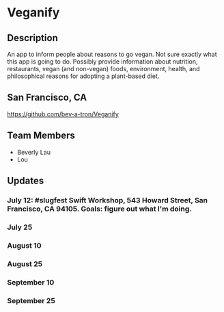 # Veganify

## Description

An app to inform people about reasons to go vegan.  Not sure exactly what this app is going to do.  Possibly provide information about nutrition, restaurants, vegan (and non-vegan) foods, environment, health, and philosophical reasons for adopting a plant-based diet.

## San Francisco, CA

<https://github.com/bev-a-tron/Veganify>

## Team Members

- Beverly Lau 
- Lou

## Updates

### July 12: #slugfest Swift Workshop, 543 Howard Street, San Francisco, CA 94105.  Goals: figure out what I'm doing.

### July 25

### August 10

### August 25

### September 10

### September 25